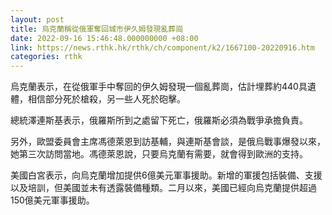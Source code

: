 ```yaml
---
layout: post
title: 烏克蘭稱從俄軍奪回城市伊久姆發現亂葬崗
date: 2022-09-16 15:46:48.000000000 +08:00
link: https://news.rthk.hk/rthk/ch/component/k2/1667100-20220916.htm
categories: rthk
---
```


烏克蘭表示，在從俄軍手中奪回的伊久姆發現一個亂葬崗，估計埋葬約440具遺體，相信部分死於槍殺，另一些人死於砲擊。

總統澤連斯基表示，俄羅斯所到之處留下死亡，俄羅斯必須為戰爭承擔負責。

另外，歐盟委員會主席馮德萊恩到訪基輔，與連斯基會談，是俄烏戰事爆發以來，她第三次訪問當地。馮德萊恩說，只要烏克蘭有需要，就會得到歐洲的支持。

美國白宮表示，向烏克蘭增加提供6億美元軍事援助。新增的軍援包括裝備、支援以及培訓，但美國並未有透露裝備種類。二月以來，美國已經向烏克蘭提供超過150億美元軍事援助。
